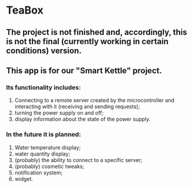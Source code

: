 # TeaBox
## The project is not finished and, accordingly, this is not the final (currently working in certain conditions) version.
## This app is for our "Smart Kettle" project.
### Its functionality includes:
1. Connecting to a remote server created by the microcontroller and interacting with it (receiving and sending requests);
2. turning the power supply on and off;
3. display information about the state of the power supply.
### In the future it is planned:
1. Water temperature display;
2. water quantity display;
3. (probably) the ability to connect to a specific server;
4. (probably) cosmetic tweaks;
5. notification system;
6. widget.
